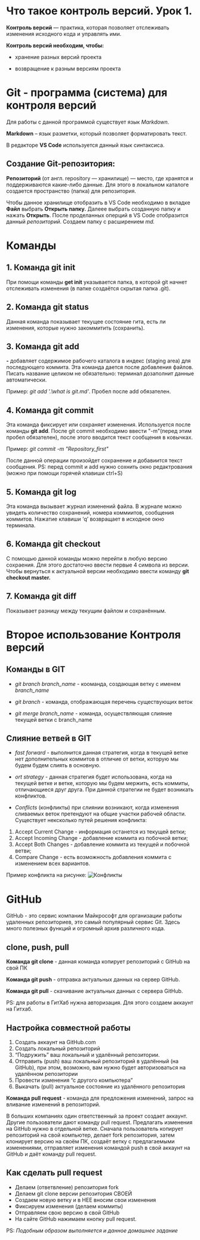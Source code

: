# Что такое контроль версий. Урок 1.

**Контроль версий**  — практика, которая позволяет отслеживать изменения исходного кода и управлять ими.

**Контроль версий необходим, чтобы:**

* хранение разных версий проекта

* возвращение к разным версиям проекта

# Git - программа (система) для контроля версий

Для работы с данной программой существует язык *Markdown*. 

**Markdown** – язык разметки, который позволяет форматировать текст. 

В редакторе **VS Code** используется данный язык синтаксиса.

## Создание Git-репозитория:

**Репозиторий** (от англ. repository — хранилище) — место, где хранятся и поддерживаются какие-либо данные. Для этого в локальном каталоге создается пространство (папка) для репозитория.

Чтобы данное хранилище отобразить в VS Code необходимо в вкладке **Файл** выбрать **Открыть папку.** Далеее выбрать созданную папку и нажать  **Открыть**.
После проделанных оперций в VS Code отобразится данный *репозиторий*. Создаем папку с расширением *md.*
# Команды
 ## 1. Команда git init
При помощи команды **get init** указывается папка, в которой git начнет отслеживать изменения (в папке создаётся скрытая папка .git).

 ## 2. Команда git status
Данная команда показывает текущее состояние гита, есть
ли изменения, которые нужно закоммитить
(сохранить).

## 3. Команда git add
**-** добавляет содержимое рабочего каталога
в индекс (staging area) для последующего коммита. Эта команда дается после добавления
файлов. Писать название целиком не обязательно: терминал дозаполнит данные автоматически.

 Пример: *git add '.\what is git.md'*. Пробел после add обязателен.

## 4. Команда git commit
Эта команда фиксирует или сохраняет изменения.
Используется после команды **git add**.
После git commit необходимо ввести "-m"(перед этим пробел обязателен), после этого вводится текст сообщения в ковычках.

Пример: *git commit -m "Repository_first"*

После данной операции произойдет сохранение и добавиится текст сообщения. 
PS: перед commit и add нужно сохнить окно редактрования (можно при помощи горячей клавиши ctrl+S)

## 5. Команда git log 
Эта команда вызывает журнал изменений файла. В журнале можно увидеть количество сохранений, номера коммиитов, сообщения коммитов. Нажатие клавиши ‘q’ возвращает
в исходное окно терминала.

## 6. Команда git checkout
С помощью данной команды можно перейти в любую версию сохраения. Для этого достаточно ввести первые 4 символа из версии. Чтобы вернуться к актуальной версии необходимо ввести команду **git checkout master.**

## 7. Команда git diff
Показывает разницу между текущим файлом
и сохранённым.

# Второе использование Контроля версий

## Команды в GIT

* *git branch branch_name* - кооманда, создающая ветку с именем *branch_name*

* *git branch* - команда, отображающая перечень существующих веток

* *git merge branch_name* - команда, осуществляющая слияние текущей ветки с branch_name 

## Слияние ветвей в GIT

* *fast forward* - выполнится данная стратегия, когда в текущей ветке нет дополнительных коммитов в отличие от ветки, которую мы будем будем слиять в основную.

* *ort strategy* - данная стратегия будет использована, когда на текущей ветке и ветке, которую мы будем мержить, есть коммиты, отличающиеся друг друга. При данной стратегии не будет возникать конфликтов.

* *Conflicts* (конфликты) при слиянии возникают, когда изменения сливаемых веток претендуют на общие участки рабочей области. Существует нексколько путей решения конфликта:
1. Accept Current Change - информация останется из текущей ветки;
2. Accept Incoming Change - добавление коммита из побочной ветки;
3. Accept Both Changes - добавление коммита из текущей и побочной ветви;
4. Compare Change - есть возможность добавления коммита с изменением всех вариантов.

Пример конфликта на рисунке:
![Конфликты](Conflict.jpg)

# GitHub

GitHub -  это сервис компании Майкрософт для
организации работы удаленных репозиториев, это самый популярный сервис Git. Здесь много полезных функций и огромный архив различного кода.

## clone, push, pull

**Команда git clone** - данная команда копирует репозиторий с GitHub на свой ПК

**Команда git push** - отправка актуальных данных на сервер GitHub.

**Команда git pull** - скачивание актуальных данных с сервера GitHub.

PS: для работы в ГитХаб нужна авторизация. Для этого создаем аккаунт на Гитхаб.

## Настройка совместной работы

1. Создать аккаунт на GitHub.com
2. Создать локальный репозиторий
3. “Подружить” ваш локальный и удалённый репозитории. 
4. Отправить (push) ваш локальный репозиторий в удалённый (на GitHub), при этом, возможно, 
вам нужно будет авторизоваться на удалённом репозитории
5. Провести изменения “с другого компьютера”
6. Выкачать (pull) актуальное состояние из удалённого репозитория

 **Команда pull request** - команда для предложения изменений, запрос на вливание изменений в репозиторий.

 В больших компаниях один ответственный за проект создает аккаунт. Другие пользователи дают
команду pull request. Предлагать изменения на GitHub нужно в отдельной ветке. Сначала
пользователь копирует репозиторий на свой компьютер, делает fork репозитория, затем
клонирует версию на своём ПК, создаёт ветку с предлагаемыми изменениями, отправляет
изменения командой push в свой аккаунт на GitHub и даёт команду pull request. 

## Как сделать pull request

- Делаем   (ответвление) репозитория fork
- Делаем git clone   версии репозитория СВОЕЙ
- Создаем новую ветку и в НЕЕ вносим свои изменения
- Фиксируем изменения (делаем коммиты)
- Отправляем свою версию в свой GitHub
- На сайте GitHub нажимаем кнопку pull request.

PS: *_Подобным образом выполняется и данное домашнее задание_*